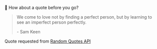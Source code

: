 📣 How about a quote before you go?

> We come to love not by finding a perfect person, but by learning to see an imperfect person perfectly.
>
> <p>- Sam Keen</p>

Quote requested from [Random Quotes API](https://github.com/lukePeavey/quotable)
